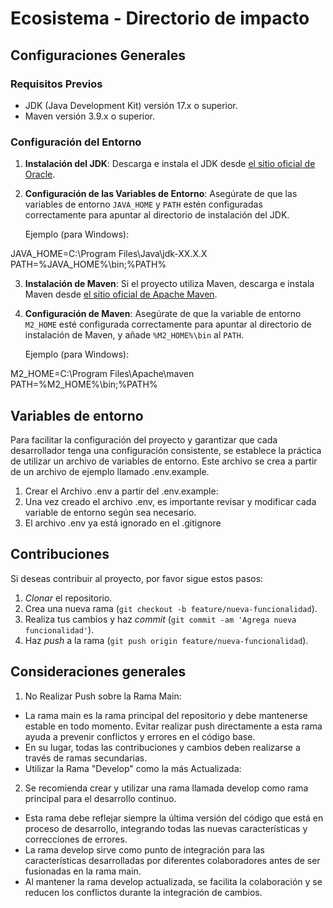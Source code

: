 # Ecosistema - Directorio de impacto

## Configuraciones Generales

### Requisitos Previos

- JDK (Java Development Kit) versión 17.x o superior.
- Maven versión 3.9.x o superior.

### Configuración del Entorno

1. **Instalación del JDK**: Descarga e instala el JDK desde [el sitio oficial de Oracle](https://www.oracle.com/java/technologies/javase/jdk17-archive-downloads.html).

2. **Configuración de las Variables de Entorno**: Asegúrate de que las variables de entorno `JAVA_HOME` y `PATH` estén configuradas correctamente para apuntar al directorio de instalación del JDK.

   Ejemplo (para Windows):

JAVA_HOME=C:\Program Files\Java\jdk-XX.X.X
PATH=%JAVA_HOME%\bin;%PATH%

3. **Instalación de Maven**: Si el proyecto utiliza Maven, descarga e instala Maven desde [el sitio oficial de Apache Maven](https://maven.apache.org/download.cgi).

4. **Configuración de Maven**: Asegúrate de que la variable de entorno `M2_HOME` esté configurada correctamente para apuntar al directorio de instalación de Maven, y añade `%M2_HOME%\bin` al `PATH`.

    Ejemplo (para Windows):

M2_HOME=C:\Program Files\Apache\maven
PATH=%M2_HOME%\bin;%PATH%

## Variables de entorno

Para facilitar la configuración del proyecto y garantizar que cada desarrollador tenga una configuración consistente, se establece la práctica de utilizar un archivo de variables de entorno. Este archivo se crea a partir de un archivo de ejemplo llamado .env.example.

1. Crear el Archivo .env a partir del .env.example:
2. Una vez creado el archivo .env, es importante revisar y modificar cada variable de entorno según sea necesario.
3. El archivo .env ya está ignorado en el .gitignore

## Contribuciones

Si deseas contribuir al proyecto, por favor sigue estos pasos:

1. *Clonar* el repositorio.
2. Crea una nueva rama (`git checkout -b feature/nueva-funcionalidad`).
3. Realiza tus cambios y haz *commit* (`git commit -am 'Agrega nueva funcionalidad'`).
4. Haz *push* a la rama (`git push origin feature/nueva-funcionalidad`).

## Consideraciones generales

1. No Realizar Push sobre la Rama Main:

- La rama main es la rama principal del repositorio y debe mantenerse estable en todo momento. Evitar realizar push directamente a esta rama ayuda a prevenir conflictos y errores en el código base.
- En su lugar, todas las contribuciones y cambios deben realizarse a través de ramas secundarias.
- Utilizar la Rama "Develop" como la más Actualizada:

2. Se recomienda crear y utilizar una rama llamada develop como rama principal para el desarrollo continuo.
- Esta rama debe reflejar siempre la última versión del código que está en proceso de desarrollo, integrando todas las nuevas características y correcciones de errores.
- La rama develop sirve como punto de integración para las características desarrolladas por diferentes colaboradores antes de ser fusionadas en la rama main.
- Al mantener la rama develop actualizada, se facilita la colaboración y se reducen los conflictos durante la integración de cambios.